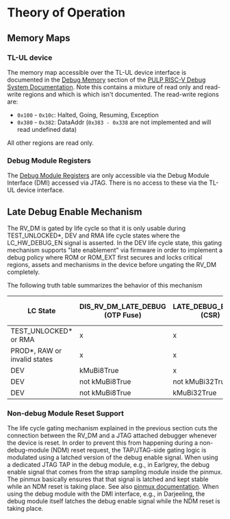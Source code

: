 # Theory of Operation

## Memory Maps

### TL-UL device
The memory map accessible over the TL-UL device interface is documented in the [Debug Memory](https://github.com/lowRISC/opentitan/blob/master/hw/vendor/pulp_riscv_dbg/doc/debug-system.md#debug-memory) section of the [PULP RISC-V Debug System Documentation](https://github.com/lowRISC/opentitan/blob/master/hw/vendor/pulp_riscv_dbg/doc/debug-system.md).
Note this contains a mixture of read only and read-write regions and which is which isn't documented.
The read-write regions are:

 - ``0x100`` - ``0x10c``: Halted, Going, Resuming, Exception
 - ``0x380`` - ``0x382``: DataAddr (``0x383 - 0x338`` are not implemented and will read undefined data)

All other regions are read only.

### Debug Module Registers

The [Debug Module Registers](https://github.com/lowRISC/opentitan/blob/master/hw/vendor/pulp_riscv_dbg/doc/debug-system.md#debug-module-registers) are only accessible via the Debug Module Interface (DMI) accessed via JTAG.
There is no access to these via the TL-UL device interface.


## Late Debug Enable Mechanism

The RV_DM is gated by life cycle so that it is only usable during TEST_UNLOCKED*, DEV and RMA life cycle states where the LC_HW_DEBUG_EN signal is asserted.
In the DEV life cycle state, this gating mechanism supports "late enablement" via firmware in order to implement a debug policy where ROM or ROM_EXT first secures and locks critical regions, assets and mechanisms in the device before ungating the RV_DM completely.

The following truth table summarizes the behavior of this mechanism

LC State                     | DIS_RV_DM_LATE_DEBUG (OTP Fuse) | LATE_DEBUG_ENABLE (CSR) | RV_DM reachable via TAP | RV_DM fully ungated
-----------------------------|---------------------------------|-------------------------|-------------------------|--------------------
TEST_UNLOCKED* or RMA        | x                               | x                       | yes                     | yes
PROD*, RAW or invalid states | x                               | x                       | no                      | no
DEV                          | kMuBi8True                      | x                       | yes                     | yes
DEV                          | not kMuBi8True                  | not kMuBi32True         | yes                     | no
DEV                          | not kMuBi8True                  | kMuBi32True             | yes                     | yes

### Non-debug Module Reset Support

The life cycle gating mechanism explained in the previous section cuts the connection between the RV_DM and a JTAG attached debugger whenever the device is reset.
In order to prevent this from happening during a non-debug-module (NDM) reset request, the TAP/JTAG-side gating logic is modulated using a latched version of the debug enable signal.
When using a dedicated JTAG TAP in the debug module, e.g., in Earlgrey, the debug enable signal that comes from the strap sampling module inside the pinmux.
The pinmux basically ensures that that signal is latched and kept stable while an NDM reset is taking place.
See also [pinmux documentation](../../../top_earlgrey/ip_autogen/pinmux/doc/theory_of_operation.md#strap-sampling-and-tap-isolation).
When using the debug module with the DMI interface, e.g., in Darjeeling, the debug module itself latches the debug enable signal while the NDM reset is taking place.
